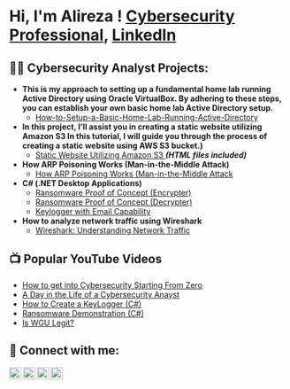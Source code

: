 <h1>Hi, I'm Alireza !  <a href="https://github.com/Alyreza1/Alireza-Noori/blob/main/README.md">Cybersecurity Professional</a>, <a href="https://www.linkedin.com/in/alireza-noori-usa">LinkedIn </a></h1>

<h2>👨‍💻 Cybersecurity Analyst  Projects:</h2>

- <b>This is my approach to setting up a fundamental home lab running Active Directory using Oracle VirtualBox. By adhering to these steps, you can establish your own basic home lab Active Directory setup.</b>
  - [How-to-Setup-a-Basic-Home-Lab-Running-Active-Directory](https://github.com/Alyreza1/How-to-Setup-a-Basic-Home-Lab-Running-Active-Directory)
- <b>In this project, I'll assist you in creating a static website utilizing Amazon S3 In this tutorial, I will guide you through the process of creating a static website using AWS S3 bucket.)</b>
  - [Static Website Utilizing Amazon S3 ](https://github.com/Alyreza1/static_Website_S3_AWS.git) <b><i>(HTML files included)</b></i>
- <b>How ARP Poisoning Works (Man-in-the-Middle Attack)</b>
  - [How ARP Poisoning Works (Man-in-the-Middle Attack](https://github.com/Alyreza1/How_To_ARP_Poisoning#how_to_arp_poisoning)
- <b>C# (.NET Desktop Applications)</b>
  - [Ransomware Proof of Concept (Encrypter)](https://github.com/joshmadakor1/EncrypterPOC)
  - [Ransomware Proof of Concept (Decrypter)](https://github.com/joshmadakor1/DecrypterPOC)
  - [Keylogger with Email Capability](https://github.com/joshmadakor1/Key-Logger-With-Email)
- <b>How to analyze network traffic using Wireshark</b>
  - [Wireshark: Understanding Network Traffic](https://github.com/Alyreza1/Analyze_Network_Traffic_Using_Wireshark/tree/main)

<h2>📺 Popular YouTube Videos</h2>

- [How to get into Cybersecurity Starting From Zero](https://www.youtube.com/watch?v=a83ASGn_V_s)
- [A Day in the Life of a Cybersecurity Anayst](https://www.youtube.com/watch?v=uHy3oM7NnoU)
- [How to Create a KeyLogger (C#)](https://www.youtube.com/watch?v=N-L9hklSlNk)
- [Ransomware Demonstration (C#)](https://www.youtube.com/watch?v=OfvdQeh79s0)
- [Is WGU Legit?](https://www.youtube.com/watch?v=E2MwRWxDBkA)

<h2> 🤳 Connect with me:</h2>

[<img align="left" alt="JoshMadakor | YouTube" width="22px" src="https://cdn.jsdelivr.net/npm/simple-icons@v3/icons/youtube.svg" />][youtube]
[<img align="left" alt="JoshMadakor | Twitter" width="22px" src="https://cdn.jsdelivr.net/npm/simple-icons@v3/icons/twitter.svg" />][twitter]
[<img align="left" alt="JoshMadakor | LinkedIn" width="22px" src="https://cdn.jsdelivr.net/npm/simple-icons@v3/icons/linkedin.svg" />][linkedin]
[<img align="left" alt="JoshMadakor | Instagram" width="22px" src="https://cdn.jsdelivr.net/npm/simple-icons@v3/icons/instagram.svg" />][instagram]

[twitter]: https://twitter.com/joshmadakor
[youtube]: https://www.youtube.com/c/joshmadakor
[instagram]: https://www.instagram.com/alyreza1/
[linkedin]: https://www.linkedin.com/in/alireza-noori-usa


<!--
**joshmadakor1/joshmadakor1** is a ✨ _special_ ✨ repository because its `README.md` (this file) appears on your GitHub profile.

Here are some ideas to get you started:

- 🔭 I’m currently working on ...
- 🌱 I’m currently learning ...
- 👯 I’m looking to collaborate on ...
- 🤔 I’m looking for help with ...
- 💬 Ask me about ...
- 📫 How to reach me: ...
- 😄 Pronouns: ...
- ⚡ Fun fact: ...
-->
